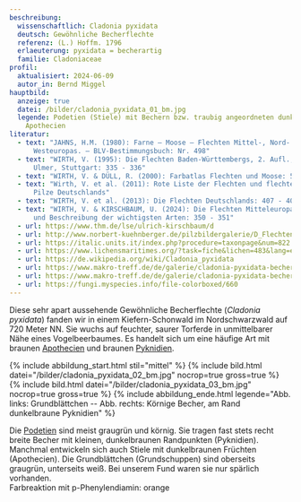 ```yaml
---
beschreibung:
  wissenschaftlich: Cladonia pyxidata
  deutsch: Gewöhnliche Becherflechte
  referenz: (L.) Hoffm. 1796
  erlaeuterung: pyxidata = becherartig
  familie: Cladoniaceae
profil:
  aktualisiert: 2024-06-09
  autor_in: Bernd Miggel
hauptbild:
  anzeige: true
  datei: /bilder/cladonia_pyxidata_01_bm.jpg
  legende: Podetien (Stiele) mit Bechern bzw. traubig angeordneten dunkelbraunen
    Apothecien
literatur:
  - text: "JAHNS, H.M. (1980): Farne – Moose – Flechten Mittel-, Nord- und
      Westeuropas. – BLV-Bestimmungsbuch: Nr. 498"
  - text: "WIRTH, V. (1995): Die Flechten Baden-Württembergs, 2. Aufl., 1006 S.;
      Ulmer, Stuttgart: 335 - 336"
  - text: "WIRTH, V. & DÜLL, R. (2000): Farbatlas Flechten und Moose: 58"
  - text: "Wirth, V. et al. (2011): Rote Liste der Flechten und flechtenbewohnende
      Pilze Deutschlands"
  - text: "WIRTH, V. et al. (2013): Die Flechten Deutschlands: 407 - 408"
  - text: "WIRTH, V. & KIRSCHBAUM, U. (2024): Die Flechten Mitteleuropas. Bestimmung
      und Beschreibung der wichtigsten Arten: 350 - 351"
  - url: https://www.thm.de/lse/ulrich-kirschbaum/d
  - url: http://www.norbert-kuehnberger.de/pilzbildergalerie/D_Flechten-Lichenes_-_226_Arten/pilzbilder-cladonia_pyxidata_agg.1jpg-stopp.htm
  - url: https://italic.units.it/index.php?procedure=taxonpage&num=822
  - url: https://www.lichensmaritimes.org/?task=fiche&lichen=483&lang=en
  - url: https://de.wikipedia.org/wiki/Cladonia_pyxidata
  - url: https://www.makro-treff.de/de/galerie/cladonia-pyxidata-becherflechte-mit-braunen-apothecien
  - url: https://www.makro-treff.de/de/galerie/cladonia-pyxidata-becherflechte
  - url: https://fungi.myspecies.info/file-colorboxed/660
---
```

Diese sehr apart aussehende Gewöhnliche Becherflechte (*Cladonia pyxidata*) fanden wir in einem Kiefern-Schonwald im Nordschwarzwald auf 720 Meter NN. Sie wuchs auf feuchter, saurer Torferde in unmittelbarer Nähe eines Vogelbeerbaumes. Es handelt sich um eine häufige Art mit braunen [Apothecien](<Apothecien "Glossar">) und braunen [Pyknidien](<Pyknidien "Glossar">).

{% include abbildung_start.html stil="mittel" %}
{% include bild.html datei="/bilder/cladonia_pyxidata_02_bm.jpg" nocrop=true gross=true %}
{% include bild.html datei="/bilder/cladonia_pyxidata_03_bm.jpg" nocrop=true gross=true %}
{% include abbildung_ende.html legende="Abb. links: Grundblättchen   --   Abb. rechts: Körnige Becher, am Rand dunkelbraune Pyknidien" %}

Die [Podetien](<Podetien "Glossar">) sind meist graugrün und körnig. Sie tragen fast stets recht breite Becher mit kleinen, dunkelbraunen Randpunkten (Pyknidien). Manchmal entwickeln sich auch Stiele mit dunkelbraunen Früchten (Apothecien). Die Grundblättchen (Grundschuppen) sind oberseits graugrün, unterseits weiß. Bei unserem Fund waren sie nur spärlich vorhanden.\
Farbreaktion mit p-Phenylendiamin: orange